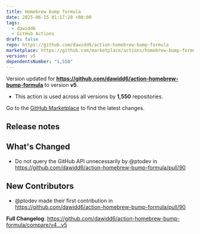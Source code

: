 ```yaml
---
title: Homebrew bump formula
date: 2025-06-15 01:17:28 +00:00
tags:
  - dawidd6
  - GitHub Actions
draft: false
repo: https://github.com/dawidd6/action-homebrew-bump-formula
marketplace: https://github.com/marketplace/actions/homebrew-bump-formula
version: v5
dependentsNumber: "1,550"
---
```



Version updated for **https://github.com/dawidd6/action-homebrew-bump-formula** to version **v5**.
- This action is used across all versions by **1,550** repositories.

Go to the [GitHub Marketplace](https://github.com/marketplace/actions/homebrew-bump-formula) to find the latest changes.

## Release notes

## What's Changed
* Do not query the GitHub API unnecessarily by @ptodev in https://github.com/dawidd6/action-homebrew-bump-formula/pull/90

## New Contributors
* @ptodev made their first contribution in https://github.com/dawidd6/action-homebrew-bump-formula/pull/90

**Full Changelog**: https://github.com/dawidd6/action-homebrew-bump-formula/compare/v4...v5
